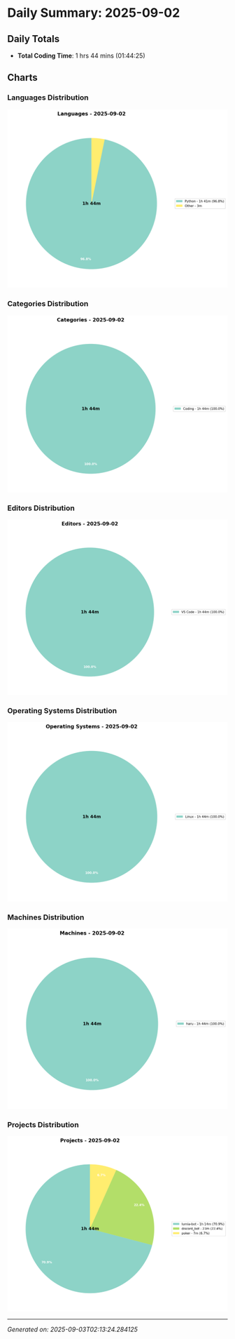 # Daily Summary: 2025-09-02

## Daily Totals
- **Total Coding Time**: 1 hrs 44 mins (01:44:25)

## Charts

### Languages Distribution
![Languages](/charts/languages_-_2025-09-02.png)

### Categories Distribution
![Categories](/charts/categories_-_2025-09-02.png)

### Editors Distribution
![Editors](/charts/editors_-_2025-09-02.png)

### Operating Systems Distribution
![Operating Systems](/charts/operating_systems_-_2025-09-02.png)

### Machines Distribution
![Machines](/charts/machines_-_2025-09-02.png)

### Projects Distribution
![Projects](/charts/projects_-_2025-09-02.png)

---
*Generated on: 2025-09-03T02:13:24.284125*
